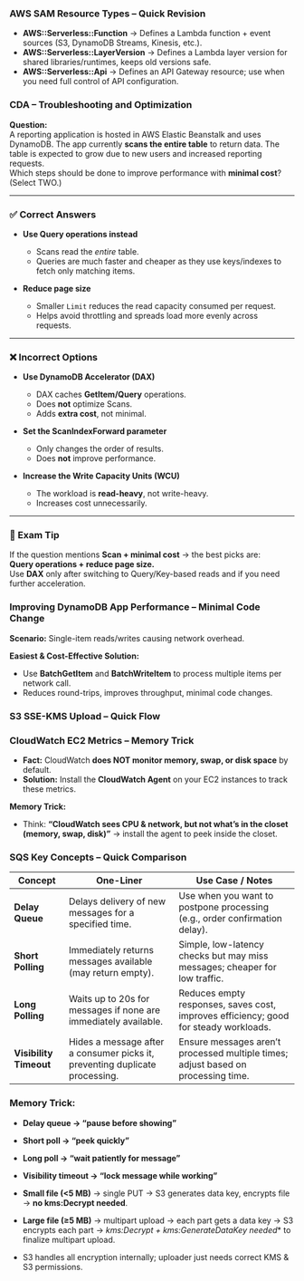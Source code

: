 ### AWS SAM Resource Types – Quick Revision

- **AWS::Serverless::Function** → Defines a Lambda function + event sources (S3, DynamoDB Streams, Kinesis, etc.).  
- **AWS::Serverless::LayerVersion** → Defines a Lambda layer version for shared libraries/runtimes, keeps old versions safe.  
- **AWS::Serverless::Api** → Defines an API Gateway resource; use when you need full control of API configuration.  


### CDA – Troubleshooting and Optimization

**Question:**  
A reporting application is hosted in AWS Elastic Beanstalk and uses DynamoDB. The app currently **scans the entire table** to return data. The table is expected to grow due to new users and increased reporting requests.  
Which steps should be done to improve performance with **minimal cost**? (Select TWO.)

---

### ✅ Correct Answers
- **Use Query operations instead**  
  - Scans read the *entire* table.  
  - Queries are much faster and cheaper as they use keys/indexes to fetch only matching items.  

- **Reduce page size**  
  - Smaller `Limit` reduces the read capacity consumed per request.  
  - Helps avoid throttling and spreads load more evenly across requests.  

---

### ❌ Incorrect Options
- **Use DynamoDB Accelerator (DAX)**  
  - DAX caches **GetItem/Query** operations.  
  - Does **not** optimize Scans.  
  - Adds **extra cost**, not minimal.  

- **Set the ScanIndexForward parameter**  
  - Only changes the order of results.  
  - Does **not** improve performance.  

- **Increase the Write Capacity Units (WCU)**  
  - The workload is **read-heavy**, not write-heavy.  
  - Increases cost unnecessarily.  

---

### 🔑 Exam Tip
If the question mentions **Scan + minimal cost** → the best picks are:  
**Query operations + reduce page size.**  
Use **DAX** only after switching to Query/Key-based reads and if you need further acceleration.


### Improving DynamoDB App Performance – Minimal Code Change

**Scenario:** Single-item reads/writes causing network overhead.

**Easiest & Cost-Effective Solution:**
- Use **BatchGetItem** and **BatchWriteItem** to process multiple items per network call.
- Reduces round-trips, improves throughput, minimal code changes.

### S3 SSE-KMS Upload – Quick Flow


### CloudWatch EC2 Metrics – Memory Trick

- **Fact:** CloudWatch **does NOT monitor memory, swap, or disk space** by default.  
- **Solution:** Install the **CloudWatch Agent** on your EC2 instances to track these metrics.  

**Memory Trick:**  
- Think: **“CloudWatch sees CPU & network, but not what’s in the closet (memory, swap, disk)”** → install the agent to peek inside the closet.

### SQS Key Concepts – Quick Comparison

| Concept | One-Liner | Use Case / Notes |
|---------|------------|-----------------|
| **Delay Queue** | Delays delivery of new messages for a specified time. | Use when you want to postpone processing (e.g., order confirmation delay). |
| **Short Polling** | Immediately returns messages available (may return empty). | Simple, low-latency checks but may miss messages; cheaper for low traffic. |
| **Long Polling** | Waits up to 20s for messages if none are immediately available. | Reduces empty responses, saves cost, improves efficiency; good for steady workloads. |
| **Visibility Timeout** | Hides a message after a consumer picks it, preventing duplicate processing. | Ensure messages aren’t processed multiple times; adjust based on processing time. |

### Memory Trick:
- **Delay queue → “pause before showing”**  
- **Short poll → “peek quickly”**  
- **Long poll → “wait patiently for message”**  
- **Visibility timeout → “lock message while working”**



- **Small file (<5 MB)** → single PUT → S3 generates data key, encrypts file → **no kms:Decrypt needed**.  
- **Large file (≥5 MB)** → multipart upload → each part gets a data key → S3 encrypts each part → **kms:Decrypt + kms:GenerateDataKey* needed** to finalize multipart upload.  
- S3 handles all encryption internally; uploader just needs correct KMS & S3 permissions.


